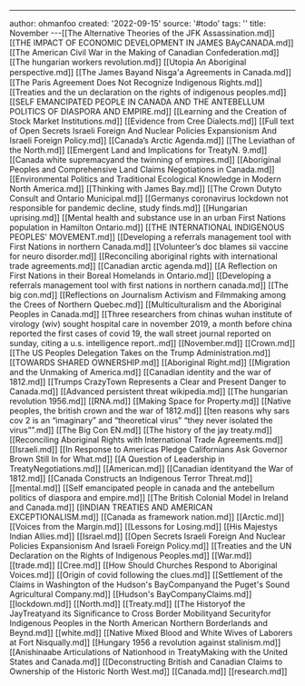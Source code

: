 ---
author: ohmanfoo
created: '2022-09-15'
source: '#todo'
tags: ''
title: November
---[[The Alternative Theories of the JFK Assassination.md]]
[[THE IMPACT OF ECONOMIC DEVELOPMENT IN JAMES BAyCANADA.md]]
[[The American Civil War in the Making of Canadian Confederation.md]]
[[The hungarian workers revolution.md]]
[[Utopia An Aboriginal perspective.md]]
[[The James Bayand Nisg̲a'a Agreements in Canada.md]]
[[The Paris Agreement Does Not Recognize Indigenous Rights.md]]
[[Treaties and the un declaration on the rights of indigenous peoples.md]]
[[SELF EMANCIPATED PEOPLE IN CANADA AND THE ANTEBELLUM POLITICS OF DIASPORA AND EMPIRE.md]]
[[Learning and the Creation of Stock Market Institutions.md]]
[[Evidence from Cree Dialects.md]]
[[Full text of Open Secrets Israeli Foreign And Nuclear Policies Expansionism And Israeli Foreign Policy.md]]
[[Canada’s Arctic Agenda.md]]
[[The Leviathan of the North.md]]
[[Emergent Land and Implications for TreatyN. 9.md]]
[[Canada white supremacyand the twinning of empires.md]]
[[Aboriginal Peoples and Comprehensive Land Claims Negotiations in Canada.md]]
[[Environmental Politics and Traditional Ecological Knowledge in Modern North America.md]]
[[Thinking with James Bay.md]]
[[The Crown Dutyto Consult and Ontario Municipal.md]]
[[Germanys coronavirus lockdown not responsible for pandemic decline, study finds.md]]
[[Hungarian uprising.md]]
[[Mental health and substance use in an urban First Nations population in Hamilton Ontario.md]]
[[THE INTERNATIONAL INDIGENOUS PEOPLES’ MOVEMENT.md]]
[[Developing a referrals management tool with First Nations in northern Canada.md]]
[[Volunteer’s doc blames sii vaccine for neuro disorder.md]]
[[Reconciling aboriginal rights with international trade agreements.md]]
[[Canadian arctic agenda.md]]
[[A Reflection on First Nations in their Boreal Homelands in Ontario.md]]
[[Developing a referrals management tool with first nations in northern canada.md]]
[[The big con.md]]
[[Reflections on Journalism Activism and Filmmaking among the Crees of Northern Quebec.md]]
[[Multiculturalism and the Aboriginal Peoples in Canada.md]]
[[Three researchers from chinas wuhan institute of virology (wiv) sought hospital care in november 2019, a month before china reported the first cases of covid 19, the wall street journal reported on sunday, citing a u.s. intelligence report..md]]
[[November.md]]
[[Crown.md]]
[[The US Peoples Delegation Takes on the Trump Administration.md]]
[[TOWARDS SHARED OWNERSHIP.md]]
[[Aboriginal Right.md]]
[[Migration and the Unmaking of America.md]]
[[Canadian identity and the war of 1812.md]]
[[Trumps CrazyTown Represents a Clear and Present Danger to Canada.md]]
[[Advanced persistent threat wikipedia.md]]
[[The hungarian revolution 1956.md]]
[[RNA.md]]
[[Making Space for Property.md]]
[[Native peoples, the british crown and the war of 1812.md]]
[[ten reasons why sars cov 2 is an “imaginary” and “theoretical virus”  “they never isolated the virus””.md]]
[[The Big Con EN.md]]
[[The history of the jay treaty.md]]
[[Reconciling Aboriginal Rights with International Trade Agreements.md]]
[[Israeli.md]]
[[In Response to Americas Pledge Californians Ask Governor Brown Still In for What.md]]
[[A Question of Leadership in TreatyNegotiations.md]]
[[American.md]]
[[Canadian identityand the War of 1812.md]]
[[Canada Constructs an Indigenous Terror Threat.md]]
[[mental.md]]
[[Self emancipated people in canada and the antebellum politics of diaspora and empire.md]]
[[The British Colonial Model in Ireland and Canada.md]]
[[INDIAN TREATIES AND AMERICAN EXCEPTIONALISM.md]]
[[Canada as framework nation.md]]
[[Arctic.md]]
[[Voices from the Margin.md]]
[[Lessons for Losing.md]]
[[His Majestys Indian Allies.md]]
[[Israel.md]]
[[Open Secrets Israeli Foreign And Nuclear Policies Expansionism And Israeli Foreign Policy.md]]
[[Treaties and the UN Declaration on the Rights of Indigenous Peoples.md]]
[[War.md]]
[[trade.md]]
[[Cree.md]]
[[How Should Churches Respond to Aboriginal Voices.md]]
[[Origin of covid following the clues.md]]
[[Settlement of the Claims in Washington of the Hudson's BayCompanyand the Puget's Sound Agricultural Company.md]]
[[Hudson's BayCompanyClaims.md]]
[[lockdown.md]]
[[North.md]]
[[Treaty.md]]
[[The Historyof the JayTreatyand its Significance to Cross Border Mobilityand Securityfor Indigenous Peoples in the North American Northern Borderlands and Beynd.md]]
[[white.md]]
[[Native Mixed Blood and White Wives of Laborers at Fort Nisqually.md]]
[[Hungary 1956 a revolution against stalinism.md]]
[[Anishinaabe Articulations of Nationhood in TreatyMaking with the United States and Canada.md]]
[[Deconstructing British and Canadian Claims to Ownership of the Historic North West.md]]
[[Canada.md]]
[[research.md]]
